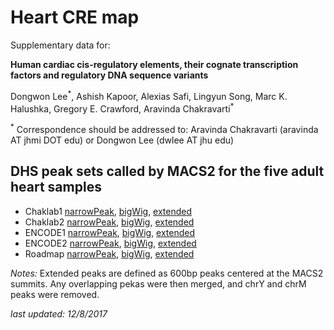 # Heart CRE map
Supplementary data for:

**Human cardiac cis-regulatory elements, their cognate transcription factors and regulatory DNA sequence variants**

Dongwon Lee<sup>\*</sup>, Ashish Kapoor, Alexias Safi, Lingyun Song, Marc K. Halushka, Gregory E. Crawford, Aravinda Chakravarti<sup>\*</sup>

<sup>\*</sup> Correspondence should be addressed to: Aravinda Chakravarti (aravinda AT jhmi DOT edu) or Dongwon Lee (dwlee AT jhu edu)

## DHS peak sets called by MACS2 for the five adult heart samples
  * Chaklab1 [narrowPeak](https://jh.box.com/s/xfh6kg3ltk4zwxk4ak9dqtgw9ewgfpgr), [bigWig](https://jh.box.com/s/r0pif7vo22jb29s5sy7ibdmevpu4hd3e), [extended](https://jh.box.com/s/00cjgtrjwjx4din9rbu71fa0dojsngvo)
  * Chaklab2 [narrowPeak](https://jh.box.com/s/uxuutnnz5dw4tgpzcaf7uaulvbwtnpvo), [bigWig](https://jh.box.com/s/b5nlybquydxt2hl9sjkfpmd9xfwnug2i), [extended](https://jh.box.com/s/ydn8c8us8uj4t7otnw4zj4czk01lxc1f)
  * ENCODE1 [narrowPeak](https://jh.box.com/s/oqtm4up7cdptbs9cimzfxtf7w4t0pnec), [bigWig](https://jh.box.com/s/rggcxgmtqx645bojlsjmggynbqe0v12f), [extended](https://jh.box.com/s/rgphq6yls1hhkb82c63jqymip5qfpjo2)
  * ENCODE2 [narrowPeak](https://jh.box.com/s/sjup5nldn2xhz38rcb9oexpt5cuuwotz), [bigWig](https://jh.box.com/s/pprsmcwqeafuiaggd752abjct7yskoc7), [extended](https://jh.box.com/s/3z1zrfst0vnnp3tajlpkobmgzchlzi1i)
  * Roadmap [narrowPeak](https://jh.box.com/s/brq8w0wqryuvpo1a50gaex5l91oys3ay), [bigWig](https://jh.box.com/s/x20svxipkw5s77w3tiybeyf1sdste4i0), [extended](https://jh.box.com/s/8xm7scipugdxs79h7ewdjxmhye4ysjpn)

*Notes:* Extended peaks are defined as 600bp peaks centered at the MACS2 summits. Any overlapping pekas were then merged, and chrY and chrM peaks were removed.


*last updated: 12/8/2017*
